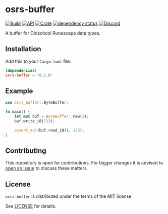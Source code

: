 # osrs-buffer

[![Build](https://github.com/runecore/osrs-buffer/workflows/build/badge.svg)](https://github.com/runecore/osrs-buffer)
[![API](https://docs.rs/osrs-buffer/badge.svg)](https://docs.rs/osrs-buffer)
[![Crate](https://img.shields.io/crates/v/osrs-buffer)](https://crates.io/crates/osrs-buffer)
[![dependency status](https://deps.rs/repo/github/runecore/osrs-buffer/status.svg)](https://deps.rs/repo/github/runecore/osrs-buffer)
[![Discord](https://img.shields.io/discord/926860365873184768?color=5865F2)](https://discord.gg/CcTa7TZfSc)

A buffer for Oldschool Runescape data types.

## Installation

Add this to your `Cargo.toml` file:

```toml
[dependencies]
osrs-buffer = "0.1.0"
```

## Example

```rust
use osrs_buffer::ByteBuffer;

fn main() {
    let mut buf = ByteBuffer::new(1);
    buf.write_i8(123);

    assert_eq!(buf.read_i8(), 123);
}
```

## Contributing

This repository is open for contributions. For bigger changes it is advised to [open an issue](https://github.com/runecore/osrs-buffer/issues/new) to discuss these matters.

## License

`osrs-buffer` is distributed under the terms of the MIT license.

See [LICENSE](LICENSE) for details.
